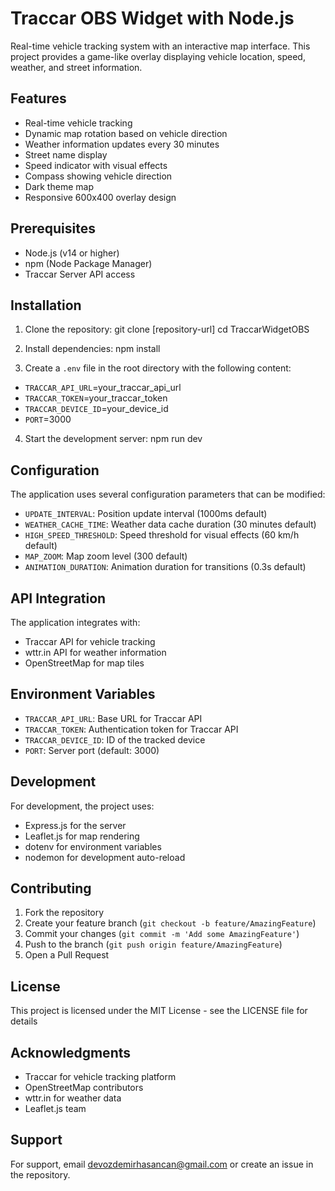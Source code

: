 # Traccar OBS Widget with Node.js

Real-time vehicle tracking system with an interactive map interface. This project provides a game-like overlay displaying vehicle location, speed, weather, and street information.

## Features

- Real-time vehicle tracking
- Dynamic map rotation based on vehicle direction
- Weather information updates every 30 minutes
- Street name display
- Speed indicator with visual effects
- Compass showing vehicle direction
- Dark theme map
- Responsive 600x400 overlay design

## Prerequisites

- Node.js (v14 or higher)
- npm (Node Package Manager)
- Traccar Server API access

## Installation

1. Clone the repository: 
git clone [repository-url]
cd TraccarWidgetOBS


2. Install dependencies:
npm install

3. Create a `.env` file in the root directory with the following content:

- `TRACCAR_API_URL`=your_traccar_api_url
- `TRACCAR_TOKEN`=your_traccar_token
- `TRACCAR_DEVICE_ID`=your_device_id
- `PORT`=3000

4. Start the development server:
npm run dev

## Configuration

The application uses several configuration parameters that can be modified:

- `UPDATE_INTERVAL`: Position update interval (1000ms default)
- `WEATHER_CACHE_TIME`: Weather data cache duration (30 minutes default)
- `HIGH_SPEED_THRESHOLD`: Speed threshold for visual effects (60 km/h default)
- `MAP_ZOOM`: Map zoom level (300 default)
- `ANIMATION_DURATION`: Animation duration for transitions (0.3s default)


## API Integration

The application integrates with:
- Traccar API for vehicle tracking
- wttr.in API for weather information
- OpenStreetMap for map tiles

## Environment Variables

- `TRACCAR_API_URL`: Base URL for Traccar API
- `TRACCAR_TOKEN`: Authentication token for Traccar API
- `TRACCAR_DEVICE_ID`: ID of the tracked device
- `PORT`: Server port (default: 3000)

## Development

For development, the project uses:
- Express.js for the server
- Leaflet.js for map rendering
- dotenv for environment variables
- nodemon for development auto-reload

## Contributing

1. Fork the repository
2. Create your feature branch (`git checkout -b feature/AmazingFeature`)
3. Commit your changes (`git commit -m 'Add some AmazingFeature'`)
4. Push to the branch (`git push origin feature/AmazingFeature`)
5. Open a Pull Request

## License

This project is licensed under the MIT License - see the LICENSE file for details

## Acknowledgments

- Traccar for vehicle tracking platform
- OpenStreetMap contributors
- wttr.in for weather data
- Leaflet.js team

## Support

For support, email devozdemirhasancan@gmail.com or create an issue in the repository.